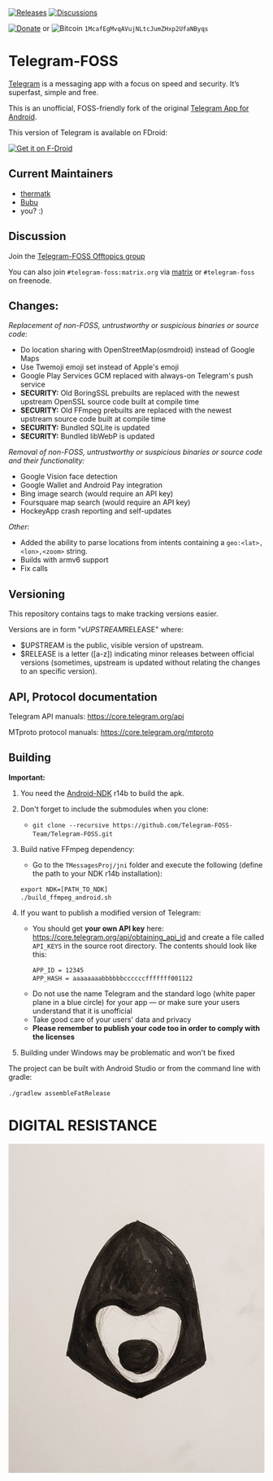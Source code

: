 [![Releases](https://img.shields.io/github/release/Telegram-FOSS-Team/Telegram-FOSS.svg)](https://github.com/Telegram-FOSS-Team/Telegram-FOSS/releases/latest)
[![Discussions](https://img.shields.io/badge/Offtopics-Telegram-blue.svg)](https://t.me/joinchat/AAAAAEFaw9LIC-VgKVCevg)

[![Donate](https://liberapay.com/assets/widgets/donate.svg)](https://liberapay.com/Telegram-FOSS/) or <img src="https://en.bitcoin.it/w/images/en/c/cb/BC_Logotype.png" alt="Bitcoin" height="25px" /> `1McafEgMvqAVujNLtcJumZHxp2UfaNByqs`

# Telegram-FOSS

[Telegram](https://telegram.org) is a messaging app with a focus on speed and security. It’s superfast, simple and free.

This is an unofficial, FOSS-friendly fork of the original [Telegram App for Android](https://github.com/DrKLO/Telegram).

This version of Telegram is available on FDroid:

[<img src="https://f-droid.org/badge/get-it-on.png"
      alt="Get it on F-Droid"
      height="80">](https://f-droid.org/app/org.telegram.messenger)

## Current Maintainers

- [thermatk](https://github.com/thermatk)
- [Bubu](https://github.com/Bubu)
- you? :)

## Discussion

Join the [Telegram-FOSS Offtopics group](https://t.me/joinchat/AAAAAEFaw9LIC-VgKVCevg)

You can also join `#telegram-foss:matrix.org` via [matrix](https://matrix.to/#/#telegram-foss:matrix.org) or `#telegram-foss` on freenode.

## Changes:

*Replacement of non-FOSS, untrustworthy or suspicious binaries or source code:*
- Do location sharing with OpenStreetMap(osmdroid) instead of Google Maps
- Use Twemoji emoji set instead of Apple's emoji
- Google Play Services GCM replaced with always-on Telegram's push service
- **SECURITY:** Old BoringSSL prebuilts are replaced with the newest upstream OpenSSL source code built at compile time
- **SECURITY:** Old FFmpeg prebuilts are replaced with the newest upstream source code built at compile time
- **SECURITY:** Bundled SQLite is updated
- **SECURITY:** Bundled libWebP is updated

*Removal of non-FOSS, untrustworthy or suspicious binaries or source code and their functionality:*
- Google Vision face detection
- Google Wallet and Android Pay integration
- Bing image search (would require an API key)
- Foursquare map search (would require an API key)
- HockeyApp crash reporting and self-updates

*Other:*
- Added the ability to parse locations from intents containing a `geo:<lat>,<lon>,<zoom>` string.
- Builds with armv6 support
- Fix calls

## Versioning

This repository contains tags to make tracking versions easier.

Versions are in form "v$UPSTREAM$RELEASE" where:

* $UPSTREAM is the public, visible version of upstream.
* $RELEASE is a letter ([a-z]) indicating minor releases between official versions (sometimes, upstream is updated without relating the changes to an specific version).

## API, Protocol documentation

Telegram API manuals: https://core.telegram.org/api

MTproto protocol manuals: https://core.telegram.org/mtproto

## Building

**Important:**
1. You need the [Android-NDK](https://developer.android.com/ndk/downloads/index.html) r14b to build the apk.

2. Don't forget to include the submodules when you clone:
      - `git clone --recursive https://github.com/Telegram-FOSS-Team/Telegram-FOSS.git`

3. Build native FFmpeg dependency:
      - Go to the `TMessagesProj/jni` folder and execute the following (define the path to your NDK r14b installation):

      ```
      export NDK=[PATH_TO_NDK]
      ./build_ffmpeg_android.sh
      ```

4. If you want to publish a modified version of Telegram:
      - You should get **your own API key** here: https://core.telegram.org/api/obtaining_api_id and create a file called `API_KEYS` in the source root directory.
        The contents should look like this:
        ```
        APP_ID = 12345
        APP_HASH = aaaaaaaabbbbbbccccccfffffff001122
        ```
      - Do not use the name Telegram and the standard logo (white paper plane in a blue circle) for your app — or make sure your users understand that it is unofficial
      - Take good care of your users' data and privacy
      - **Please remember to publish your code too in order to comply with the licenses**

5. Building under Windows may be problematic and won't be fixed

The project can be built with Android Studio or from the command line with gradle:

`./gradlew assembleFatRelease`

# DIGITAL RESISTANCE

![DIGITALRESISTANCE](/DigitalResistance.jpg?raw=true "DIGITALRESISTANCE")
